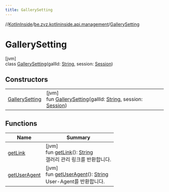 ```yaml
---
title: GallerySetting
---
```

//[KotlinInside](../../../index.html)/[be.zvz.kotlininside.api.management](../index.html)/[GallerySetting](index.html)



# GallerySetting



[jvm]\
class [GallerySetting](index.html)(gallId: [String](https://kotlinlang.org/api/latest/jvm/stdlib/kotlin/-string/index.html), session: [Session](../../be.zvz.kotlininside.session/-session/index.html))



## Constructors


| | |
|---|---|
| [GallerySetting](-gallery-setting.html) | [jvm]<br>fun [GallerySetting](-gallery-setting.html)(gallId: [String](https://kotlinlang.org/api/latest/jvm/stdlib/kotlin/-string/index.html), session: [Session](../../be.zvz.kotlininside.session/-session/index.html)) |


## Functions


| Name | Summary |
|---|---|
| [getLink](get-link.html) | [jvm]<br>fun [getLink](get-link.html)(): [String](https://kotlinlang.org/api/latest/jvm/stdlib/kotlin/-string/index.html)<br>갤러리 관리 링크를 반환합니다. |
| [getUserAgent](get-user-agent.html) | [jvm]<br>fun [getUserAgent](get-user-agent.html)(): [String](https://kotlinlang.org/api/latest/jvm/stdlib/kotlin/-string/index.html)<br>User-Agent를 반환합니다. |

